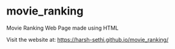 # movie_ranking
Movie Ranking Web Page made using HTML

Visit the website at: https://harsh-sethi.github.io/movie_ranking/

